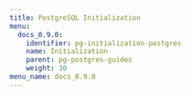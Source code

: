 ```yaml
---
title: PostgreSQL Initialization
menu:
  docs_0.9.0:
    identifier: pg-initialization-postgres
    name: Initialization
    parent: pg-postgres-guides
    weight: 30
menu_name: docs_0.9.0
---
```


